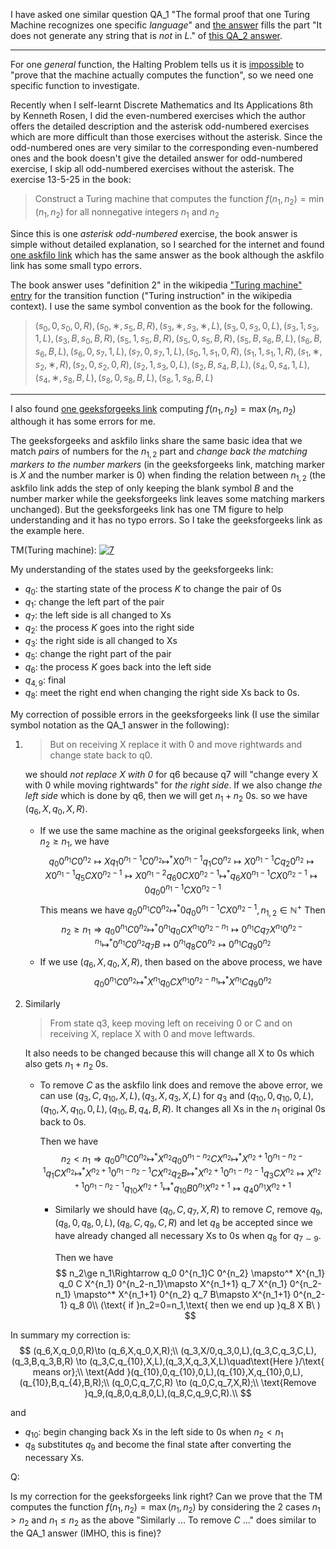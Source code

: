 I have asked one similar question QA_1 "The formal proof that one Turing Machine recognizes one specific *language*" and [the answer][1] fills the part "It does not generate any string that is *not* in $L$." of [this QA_2 answer][2].

---

For one *general* function, the Halting Problem tells us it is [impossible][3] to "prove that the machine actually computes the function", so we need one specific function to investigate. 

Recently when I self-learnt Discrete Mathematics and Its Applications 8th by Kenneth Rosen, I did the even-numbered exercises which the author offers the detailed description and the asterisk odd-numbered exercises which are more difficult than those exercises without the asterisk. Since the odd-numbered ones are very similar to the corresponding even-numbered ones and the book doesn't give the detailed answer for odd-numbered exercise, I skip all odd-numbered exercises without the asterisk. The exercise 13-5-25 in the book:
> Construct a Turing machine that computes the function $f(n_1,n_2)=\min(n_1,n_2)$ for all nonnegative integers $n_1$ and $n_2$

Since this is one *asterisk odd-numbered* exercise, the book answer is simple without detailed explanation, so I searched for the internet and found [one askfilo link][4] which has the same answer as the book although the askfilo link has some small typo errors.

The book answer uses "definition 2" in the wikipedia ["Turing machine" entry][5] for the transition function ("Turing instruction" in the wikipedia context). I use the same symbol convention as the book for the following.
> $(s_0, 0, s_0, 0, R), (s_0, ∗, s_5, B, R), (s_3, ∗, s_3, ∗, L),
(s_3, 0, s_3, 0, L), (s_3, 1, s_3, 1, L), (s_3, B, s_0, B, R), (s_5, 1, s_5, B, R),
(s_5, 0, s_5, B, R), (s_5, B, s_6, B, L), (s_6, B, s_6, B, L), (s_6, 0, s_7, 1, L),
(s_7, 0, s_7, 1, L), (s_0, 1, s_1, 0, R), (s_1, 1, s_1, 1, R), (s_1, ∗, s_2, ∗, R),
(s_2, 0, s_2, 0, R), (s_2, 1, s_3, 0, L), (s_2, B, s_4, B, L), (s_4, 0, s_4, 1, L),
(s_4, ∗, s_8, B, L), (s_8, 0, s_8, B, L), (s_8, 1, s_8, B, L)$

---

I also found [one geeksforgeeks link][6] computing $f(n_1,n_2)=\max(n_1,n_2)$ although it has some errors for me.

The geeksforgeeks and askfilo links share the same basic idea that we match *pairs* of numbers for the $n_{1,2}$ part and *change back the matching markers to the number markers* (in the geeksforgeeks link, matching marker is $X$ and the number marker is $0$) when finding the relation between $n_{1,2}$ (the askfilo link adds the step of only keeping the blank symbol $B$ and the number marker while the geeksforgeeks link leaves some matching markers unchanged). But the geeksforgeeks link has one TM figure to help understanding and it has no typo errors. So I take the geeksforgeeks link as the example here.

TM(Turing machine):
[![7]][7]

My understanding of the states used by the geeksforgeeks link:
- $q_0$: the starting state of the process $K$ to change the pair of 0s
- $q_1$: change the left part of the pair
- $q_7$: the left side is all changed to Xs
- $q_2$: the process $K$ goes into the right side
- $q_3$: the right side is all changed to Xs
- $q_5$: change the right part of the pair
- $q_6$: the process $K$ goes back into the left side
- $q_{4,9}$: final
- $q_8$: meet the right end when changing the right side Xs back to 0s.

My correction of possible errors in the geeksforgeeks link (I use the similar symbol notation as the QA_1 answer in the following):
1. > But on receiving X replace it with 0 and move rightwards and change state back to q0.

      we should *not replace X with 0* for q6 because q7 will "change every X with 0 while moving rightwards" for *the right side*.
      If we also change *the left side* which is done by q6, then we will get $n_1+n_2$ 0s.
      so we have $(q_6,X,q_0,X,R)$.
      
      - If we use the same machine as the original geeksforgeeks link, when $n_2\ge n_1$,
        we have 
        $$
        q_0 0^{n_1}C 0^{n_2}\mapsto X q_1 0^{n_1-1}C 0^{n_2}\mapsto^* X 0^{n_1-1}q_1 C 0^{n_2}\mapsto X 0^{n_1-1} C q_2 0^{n_2} \mapsto X 0^{n_1-1} q_5 C X 0^{n_2-1} \mapsto X 0^{n_1-2} q_6 0 C X 0^{n_2-1} \mapsto^* q_6 X 0^{n_1-1} C X 0^{n_2-1} \mapsto 0 q_0 0^{n_1-1} C X 0^{n_2-1} 
        $$
        This means we have $q_0 0^{n_1}C 0^{n_2} \mapsto^* 0 q_0 0^{n_1-1} C X 0^{n_2-1},n_{1,2}\in \mathbb{N}^+$
        Then 
        $$
        n_2\ge n_1\Rightarrow q_0 0^{n_1}C 0^{n_2} \mapsto^* 0^{n_1} q_0 C X^{n_1} 0^{n_2-n_1}\mapsto 0^{n_1} C q_7 X^{n_1} 0^{n_2-n_1} \mapsto^* 0^{n_1} C 0^{n_2} q_7 B\mapsto 0^{n_1} q_8 C 0^{n_2} \mapsto 0^{n_1} C q_9 0^{n_2}
        $$
      - If we use $(q_6,X,q_0,X,R)$, then based on the above process, we have
        $$
        q_0 0^{n_1}C 0^{n_2} \mapsto^* X^{n_1} q_0 C X^{n_1} 0^{n_2-n_1} \mapsto^* X^{n_1} C q_9 0^{n_2}
        $$
2. Similarly
     > From state q3, keep moving left on receiving 0 or C and on receiving X, replace X with 0 and move leftwards.

     It also needs to be changed because this will change all X to 0s which also gets $n_1+n_2$ 0s.

     - To remove $C$ as the askfilo link does and remove the above error,
       we can use $(q_3,C,q_{10},X,L),(q_3,X,q_3,X,L)$ for 
       $q_3$
       and $(q_{10},0,q_{10},0,L),(q_{10},X,q_{10},0,L),(q_{10},B,q_{4},B,R)$. It changes all 
       Xs in the $n_1$ original 0s back to 0s.

       Then we have 
       $$
       n_2< n_1\Rightarrow q_0 0^{n_1}C 0^{n_2} \mapsto^* X^{n_2} q_0 0^{n_1-n_2} C X^{n_2} \mapsto^* X^{n_2+1} 0^{n_1-n_2-1} q_1 C X^{n_2} \mapsto^* X^{n_2+1} 0^{n_1-n_2-1} C X^{n_2} q_2 B \mapsto^* X^{n_2+1} 0^{n_1-n_2-1} q_3 C X^{n_2} \mapsto X^{n_2+1} 0^{n_1-n_2-1} q_{10} X^{n_2+1} \mapsto^* q_{10} B 0^{n_1} X^{n_2+1} \mapsto q_4 0^{n_1} X^{n_2+1}
       $$
       - Similarly we should have $(q_0,C,q_7,X,R)$ to remove 
         $C$,
         remove $q_9,(q_8,0,q_8,0,L),(q_8,C,q_9,C,R)$ 
         and let $q_8$ be accepted since we have already changed all necessary Xs to 0s when $q_8$ for 
         $q_{7\sim 9}$.

         Then we have 
         $$
         n_2\ge n_1\Rightarrow q_0 0^{n_1}C 0^{n_2} \mapsto^* X^{n_1} q_0 C X^{n_1} 0^{n_2-n_1}\mapsto X^{n_1+1} q_7 X^{n_1} 0^{n_2-n_1} \mapsto^* X^{n_1+1} 0^{n_2} q_7 B\mapsto X^{n_1+1} 0^{n_2-1} q_8 0\\ (\text{ if }n_2=0=n_1,\text{ then we end up }q_8 X B\ )
         $$


In summary my correction is:
$$
(q_6,X,q_0,0,R)\to (q_6,X,q_0,X,R);\\
(q_3,X/0,q_3,0,L),(q_3,C,q_3,C,L),(q_3,B,q_3,B,R) \to (q_3,C,q_{10},X,L),(q_3,X,q_3,X,L)\quad\text{Here }/\text{ means or};\\
\text{Add }(q_{10},0,q_{10},0,L),(q_{10},X,q_{10},0,L),(q_{10},B,q_{4},B,R);\\
(q_0,C,q_7,C,R) \to (q_0,C,q_7,X,R);\\
\text{Remove }q_9,(q_8,0,q_8,0,L),(q_8,C,q_9,C,R).\\
$$

and 
- $q_{10}$: begin changing back Xs in the left side to 0s when $n_2< n_1$
- $q_{8}$ substitutes $q_9$ and become the final state after converting the necessary Xs.

Q:

Is my correction for the geeksforgeeks link right? 
Can we prove that the TM computes the function $f(n_1,n_2)=\max(n_1,n_2)$ by considering the 2 cases $n_1> n_2$ and $n_1\le n_2$ as the above "Similarly ... To remove $C$ ..." does similar to the QA_1 answer (IMHO, this is fine)?


  [1]: https://cs.stackexchange.com/a/166984/161388
  [2]: https://cs.stackexchange.com/a/110858/161388
  [3]: https://math.stackexchange.com/questions/1643850/is-there-a-way-to-prove-that-a-turing-machine-computes-the-function-we-designed#comment3352654_1643850
  [4]: https://askfilo.com/user-question-answers-algebra-2/construct-a-turing-machine-that-computes-the-function-for-35383437353333
  [5]: https://en.wikipedia.org/wiki/Turing_machine#Alternative_definitions
  [6]: https://www.geeksforgeeks.org/turing-machine-to-accept-maximum-of-two-numbers/
  [7]: https://i.stack.imgur.com/IjaE8.png